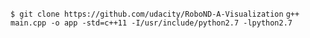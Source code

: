 `$ git clone https://github.com/udacity/RoboND-A-Visualization`
`g++ main.cpp -o app -std=c++11 -I/usr/include/python2.7 -lpython2.7`